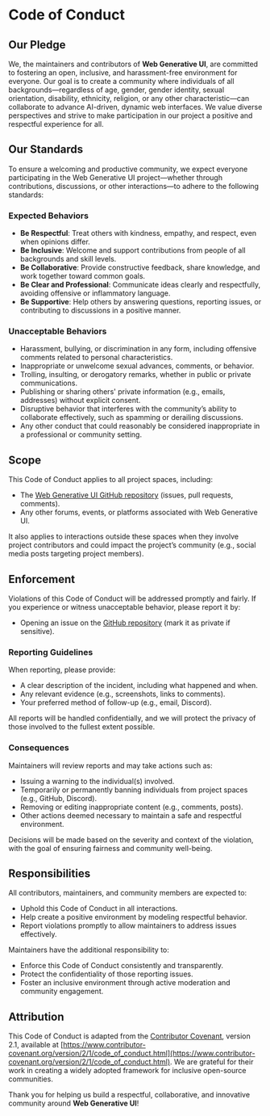 # Code of Conduct

## Our Pledge
We, the maintainers and contributors of **Web Generative UI**, are committed to fostering an open, inclusive, and harassment-free environment for everyone.
Our goal is to create a community where individuals of all backgrounds—regardless of age, gender, gender identity, sexual orientation, disability, ethnicity, religion,
or any other characteristic—can collaborate to advance AI-driven, dynamic web interfaces. We value diverse perspectives and strive to make participation in our project
a positive and respectful experience for all.

## Our Standards
To ensure a welcoming and productive community, we expect everyone participating in the Web Generative UI project—whether through contributions, discussions,
or other interactions—to adhere to the following standards:

### Expected Behaviors
- **Be Respectful**: Treat others with kindness, empathy, and respect, even when opinions differ.
- **Be Inclusive**: Welcome and support contributions from people of all backgrounds and skill levels.
- **Be Collaborative**: Provide constructive feedback, share knowledge, and work together toward common goals.
- **Be Clear and Professional**: Communicate ideas clearly and respectfully, avoiding offensive or inflammatory language.
- **Be Supportive**: Help others by answering questions, reporting issues, or contributing to discussions in a positive manner.

### Unacceptable Behaviors
- Harassment, bullying, or discrimination in any form, including offensive comments related to personal characteristics.
- Inappropriate or unwelcome sexual advances, comments, or behavior.
- Trolling, insulting, or derogatory remarks, whether in public or private communications.
- Publishing or sharing others' private information (e.g., emails, addresses) without explicit consent.
- Disruptive behavior that interferes with the community’s ability to collaborate effectively, such as spamming or derailing discussions.
- Any other conduct that could reasonably be considered inappropriate in a professional or community setting.

## Scope
This Code of Conduct applies to all project spaces, including:
- The [Web Generative UI GitHub repository](https://github.com/Piplip/web-generative-ui) (issues, pull requests, comments).
- Any other forums, events, or platforms associated with Web Generative UI.

It also applies to interactions outside these spaces when they involve project contributors and could impact the project’s community
(e.g., social media posts targeting project members).

## Enforcement
Violations of this Code of Conduct will be addressed promptly and fairly. If you experience or witness unacceptable behavior, please report it by:
- Opening an issue on the [GitHub repository](https://github.com/Piplip/web-generative-ui/issues) (mark it as private if sensitive).

### Reporting Guidelines
When reporting, please provide:
- A clear description of the incident, including what happened and when.
- Any relevant evidence (e.g., screenshots, links to comments).
- Your preferred method of follow-up (e.g., email, Discord).

All reports will be handled confidentially, and we will protect the privacy of those involved to the fullest extent possible.

### Consequences
Maintainers will review reports and may take actions such as:
- Issuing a warning to the individual(s) involved.
- Temporarily or permanently banning individuals from project spaces (e.g., GitHub, Discord).
- Removing or editing inappropriate content (e.g., comments, posts).
- Other actions deemed necessary to maintain a safe and respectful environment.

Decisions will be made based on the severity and context of the violation, with the goal of ensuring fairness and community well-being.

## Responsibilities
All contributors, maintainers, and community members are expected to:
- Uphold this Code of Conduct in all interactions.
- Help create a positive environment by modeling respectful behavior.
- Report violations promptly to allow maintainers to address issues effectively.

Maintainers have the additional responsibility to:
- Enforce this Code of Conduct consistently and transparently.
- Protect the confidentiality of those reporting issues.
- Foster an inclusive environment through active moderation and community engagement.

## Attribution
This Code of Conduct is adapted from the [Contributor Covenant](https://www.contributor-covenant.org), version 2.1, available at [https://www.contributor-covenant.org/version/2/1/code_of_conduct.html](https://www.contributor-covenant.org/version/2/1/code_of_conduct.html). We are grateful for their work in creating a widely adopted framework for inclusive open-source communities.

Thank you for helping us build a respectful, collaborative, and innovative community around **Web Generative UI**!
